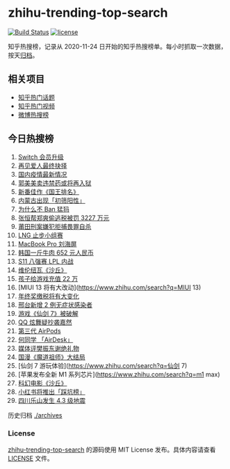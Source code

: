 # zhihu-trending-top-search

[![Build Status](https://github.com/justjavac/zhihu-trending-top-search/workflows/ci/badge.svg?branch=main)](https://github.com/justjavac/zhihu-trending-top-search/actions)
[![license](https://img.shields.io/github/license/justjavac/zhihu-trending-top-search)](https://github.com/justjavac/zhihu-trending-top-search/blob/main/LICENSE)

知乎热搜榜，记录从 2020-11-24 日开始的知乎热搜榜单。每小时抓取一次数据，按天[归档](./archives)。

## 相关项目

- [知乎热门话题](https://github.com/justjavac/zhihu-trending-hot-questions)
- [知乎热门视频](https://github.com/justjavac/zhihu-trending-hot-video)
- [微博热搜榜](https://github.com/justjavac/weibo-trending-hot-search)

## 今日热搜榜

<!-- BEGIN -->
<!-- 最后更新时间 Wed Oct 20 2021 14:07:57 GMT+0800 (China Standard Time) -->

1. [Switch 会员升级](https://www.zhihu.com/search?q=switch)
1. [再见爱人最终抉择](https://www.zhihu.com/search?q=再见爱人)
1. [国内疫情最新情况](https://www.zhihu.com/search?q=国内疫情新增)
1. [郭美美卖违禁药或将再入狱](https://www.zhihu.com/search?q=郭美美)
1. [新番佳作《国王排名》](https://www.zhihu.com/search?q=国王排名)
1. [内蒙古出现「初筛阳性」](https://www.zhihu.com/search?q=内蒙古)
1. [为什么不 Ban 猛犸](https://www.zhihu.com/search?q=ti10猛犸)
1. [张恒帮郑爽偷逃税被罚 3227 万元](https://www.zhihu.com/search?q=张恒)
1. [莆田刑案嫌犯拒捕畏罪自杀](https://www.zhihu.com/search?q=莆田刑案)
1. [LNG 止步小组赛](https://www.zhihu.com/search?q=LNG)
1. [MacBook Pro 刘海屏](https://www.zhihu.com/search?q=macbookpro)
1. [韩国一斤牛肉 652 元人民币](https://www.zhihu.com/search?q=韩国牛肉)
1. [S11 八强赛 LPL 内战](https://www.zhihu.com/search?q=s11八强赛)
1. [维伦纽瓦《沙丘》](https://www.zhihu.com/search?q=沙丘)
1. [孩子给游戏充值 22 万](https://www.zhihu.com/search?q=游戏充值)
1. [MIUI 13 将有大改动](https://www.zhihu.com/search?q=MIUI 13)
1. [年终奖缴税将有大变化](https://www.zhihu.com/search?q=年终奖)
1. [邢台新增 2 例无症状感染者](https://www.zhihu.com/search?q=邢台疫情)
1. [游戏《仙剑 7》被破解](https://www.zhihu.com/search?q=仙剑7)
1. [QQ 炫舞疑抄袭嘉然](https://www.zhihu.com/search?q=嘉然)
1. [第三代 AirPods](https://www.zhihu.com/search?q=airpods3)
1. [何同学 「AirDesk」](https://www.zhihu.com/search?q=何同学)
1. [媒体评樊振东谢绝礼物](https://www.zhihu.com/search?q=樊振东)
1. [国漫《魔道祖师》大结局](https://www.zhihu.com/search?q=魔道祖师)
1. [仙剑 7 游玩体验](https://www.zhihu.com/search?q=仙剑 7)
1. [苹果发布全新 M1 系列芯片](https://www.zhihu.com/search?q=m1 max)
1. [科幻电影《沙丘》](https://www.zhihu.com/search?q=沙丘)
1. [小红书将推出「踩坑榜」](https://www.zhihu.com/search?q=小红书)
1. [四川乐山发生 4.3 级地震](https://www.zhihu.com/search?q=乐山)

<!-- END -->

历史归档 [./archives](./archives)

### License

[zhihu-trending-top-search](https://github.com/justjavac/zhihu-trending-top-search)
的源码使用 MIT License 发布。具体内容请查看 [LICENSE](./LICENSE) 文件。
